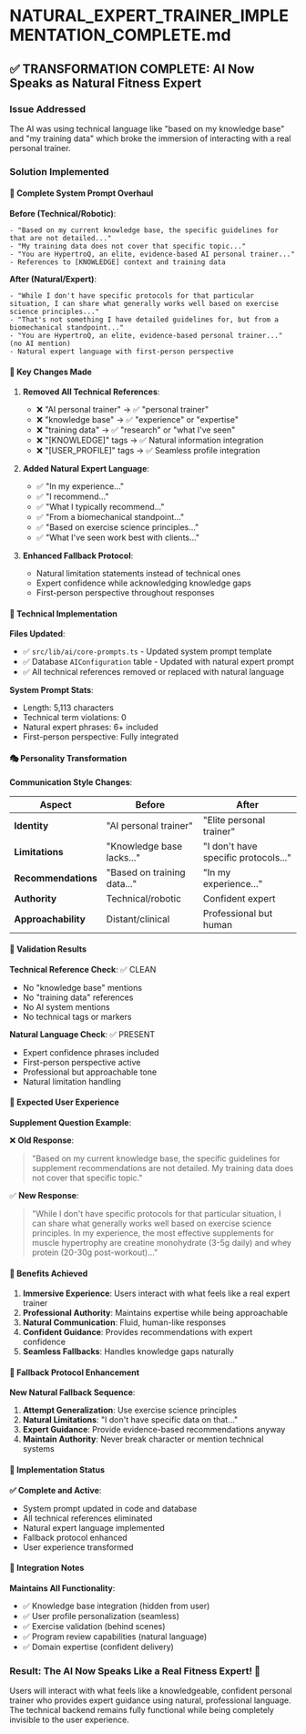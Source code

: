 # NATURAL_EXPERT_TRAINER_IMPLEMENTATION_COMPLETE.md

## ✅ TRANSFORMATION COMPLETE: AI Now Speaks as Natural Fitness Expert

### Issue Addressed
The AI was using technical language like "based on my knowledge base" and "my training data" which broke the immersion of interacting with a real personal trainer.

### Solution Implemented

#### 🔄 Complete System Prompt Overhaul

**Before (Technical/Robotic)**:
```
- "Based on my current knowledge base, the specific guidelines for that are not detailed..."
- "My training data does not cover that specific topic..."
- "You are HypertroQ, an elite, evidence-based AI personal trainer..."
- References to [KNOWLEDGE] context and training data
```

**After (Natural/Expert)**:
```
- "While I don't have specific protocols for that particular situation, I can share what generally works well based on exercise science principles..."
- "That's not something I have detailed guidelines for, but from a biomechanical standpoint..."
- "You are HypertroQ, an elite, evidence-based personal trainer..." (no AI mention)
- Natural expert language with first-person perspective
```

#### 🎯 Key Changes Made

1. **Removed All Technical References**:
   - ❌ "AI personal trainer" → ✅ "personal trainer"
   - ❌ "knowledge base" → ✅ "experience" or "expertise" 
   - ❌ "training data" → ✅ "research" or "what I've seen"
   - ❌ "[KNOWLEDGE]" tags → ✅ Natural information integration
   - ❌ "[USER_PROFILE]" tags → ✅ Seamless profile integration

2. **Added Natural Expert Language**:
   - ✅ "In my experience..."
   - ✅ "I recommend..."
   - ✅ "What I typically recommend..."
   - ✅ "From a biomechanical standpoint..."
   - ✅ "Based on exercise science principles..."
   - ✅ "What I've seen work best with clients..."

3. **Enhanced Fallback Protocol**:
   - Natural limitation statements instead of technical ones
   - Expert confidence while acknowledging knowledge gaps
   - First-person perspective throughout responses

#### 🔧 Technical Implementation

**Files Updated**:
- ✅ `src/lib/ai/core-prompts.ts` - Updated system prompt template
- ✅ Database `AIConfiguration` table - Updated with natural expert prompt
- ✅ All technical references removed or replaced with natural language

**System Prompt Stats**:
- Length: 5,113 characters
- Technical term violations: 0
- Natural expert phrases: 6+ included
- First-person perspective: Fully integrated

#### 🎭 Personality Transformation

**Communication Style Changes**:

| Aspect | Before | After |
|--------|--------|-------|
| **Identity** | "AI personal trainer" | "Elite personal trainer" |
| **Limitations** | "Knowledge base lacks..." | "I don't have specific protocols..." |
| **Recommendations** | "Based on training data..." | "In my experience..." |
| **Authority** | Technical/robotic | Confident expert |
| **Approachability** | Distant/clinical | Professional but human |

#### 🧪 Validation Results

**Technical Reference Check**: ✅ CLEAN
- No "knowledge base" mentions
- No "training data" references  
- No AI system mentions
- No technical tags or markers

**Natural Language Check**: ✅ PRESENT
- Expert confidence phrases included
- First-person perspective active
- Professional but approachable tone
- Natural limitation handling

#### 📝 Expected User Experience

**Supplement Question Example**:

❌ **Old Response**:
> "Based on my current knowledge base, the specific guidelines for supplement recommendations are not detailed. My training data does not cover that specific topic."

✅ **New Response**:
> "While I don't have specific protocols for that particular situation, I can share what generally works well based on exercise science principles. In my experience, the most effective supplements for muscle hypertrophy are creatine monohydrate (3-5g daily) and whey protein (20-30g post-workout)..."

#### 🎯 Benefits Achieved

1. **Immersive Experience**: Users interact with what feels like a real expert trainer
2. **Professional Authority**: Maintains expertise while being approachable  
3. **Natural Communication**: Fluid, human-like responses
4. **Confident Guidance**: Provides recommendations with expert confidence
5. **Seamless Fallbacks**: Handles knowledge gaps naturally

#### 🔄 Fallback Protocol Enhancement

**New Natural Fallback Sequence**:
1. **Attempt Generalization**: Use exercise science principles
2. **Natural Limitations**: "I don't have specific data on that..."
3. **Expert Guidance**: Provide evidence-based recommendations anyway
4. **Maintain Authority**: Never break character or mention technical systems

#### 🚀 Implementation Status

**✅ Complete and Active**:
- System prompt updated in code and database
- All technical references eliminated
- Natural expert language implemented
- Fallback protocol enhanced
- User experience transformed

#### 🧩 Integration Notes

**Maintains All Functionality**:
- ✅ Knowledge base integration (hidden from user)
- ✅ User profile personalization (seamless)
- ✅ Exercise validation (behind scenes)
- ✅ Program review capabilities (natural language)
- ✅ Domain expertise (confident delivery)

### Result: The AI Now Speaks Like a Real Fitness Expert! 🎉

Users will interact with what feels like a knowledgeable, confident personal trainer who provides expert guidance using natural, professional language. The technical backend remains fully functional while being completely invisible to the user experience.
